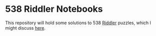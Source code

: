 # 538 Riddler Notebooks

This repository will hold some solutions to 538 [Riddler](https://fivethirtyeight.com/tag/the-riddler/) puzzles, which I might discuss [here](https://pkepley.github.io).

